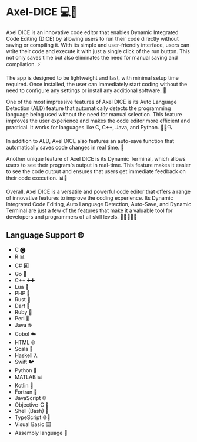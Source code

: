 <h1>Axel-DICE 💻🎲</h1>

<p>Axel DICE is an innovative code editor that enables Dynamic Integrated Code Editing (DICE) by allowing users to run their code directly without saving or compiling it. With its simple and user-friendly interface, users can write their code and execute it with just a single click of the run button. This not only saves time but also eliminates the need for manual saving and compilation. ⚡️</p>

<p>The app is designed to be lightweight and fast, with minimal setup time required. Once installed, the user can immediately start coding without the need to configure any settings or install any additional software. 🚀</p>

<p>One of the most impressive features of Axel DICE is its Auto Language Detection (ALD) feature that automatically detects the programming language being used without the need for manual selection. This feature improves the user experience and makes the code editor more efficient and practical. It works for languages like C, C++, Java, and Python. 🕵️‍♀️🔍</p>

<p>In addition to ALD, Axel DICE also features an auto-save function that automatically saves code changes in real time. 💾</p>

<p>Another unique feature of Axel DICE is its Dynamic Terminal, which allows users to see their program's output in real-time. This feature makes it easier to see the code output and ensures that users get immediate feedback on their code execution. 📊📝</p>

<p>Overall, Axel DICE is a versatile and powerful code editor that offers a range of innovative features to improve the coding experience. Its Dynamic Integrated Code Editing, Auto Language Detection, Auto-Save, and Dynamic Terminal are just a few of the features that make it a valuable tool for developers and programmers of all skill levels. 💪👩‍💻👨‍💻</p>

<h2>Language Support 🌐</h2>

<ul>
  <li>C 🅒</li>
  <li>R 📊</li>
  <li>C# #️⃣</li>
  <li>Go 🐹</li>
  <li>C++ ➕➕</li>
  <li>Lua 🌙</li>
  <li>PHP 🐘</li>
  <li>Rust 🦀</li>
  <li>Dart 🎯</li>
  <li>Ruby 💎</li>
  <li>Perl 🐪</li>
  <li>Java ☕</li>
  <li>Cobol ☁️</li>
  <li>HTML 🌐</li>
  <li>Scala 🚀</li>
  <li>Haskell λ</li>
  <li>Swift 🐦</li>
  <li>Python 🐍</li>
  <li>MATLAB 📊</li>
  <li>Kotlin 🐆</li>
  <li>Fortran 🧮</li>
  <li>JavaScript 🌐</li>
  <li>Objective-C 🍏</li>
  <li>Shell (Bash) 🐚</li>
  <li>TypeScript 🌐💼</li>
  <li>Visual Basic ⌨️</li>
  <li>Assembly language 🔧</li>
</ul>
